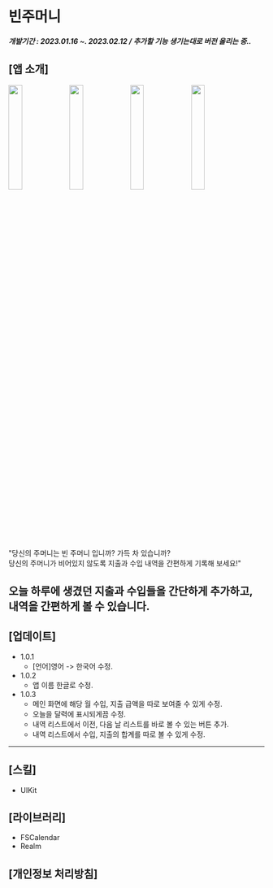 # 빈주머니
#### _개발기간 : 2023.01.16 ~. 2023.02.12 / 추가할 기능 생기는대로 버전 올리는 중.._

## [앱 소개]
<img width="23%" src="https://user-images.githubusercontent.com/86182850/219360685-44e9d666-04db-408b-b91f-cb86c58c36a6.jpg"/> <img width="23%" src="https://user-images.githubusercontent.com/86182850/219360708-d53ed9fd-8307-4431-b0db-16cb177bdeb0.jpg"/> <img width="23%" src="https://user-images.githubusercontent.com/86182850/219360715-00057ee2-4575-4ac0-b722-af6122b95957.jpg"/> <img width="23%" src="https://user-images.githubusercontent.com/86182850/219360721-d30266fe-7ebd-498b-844c-fcb7f28d71dd.jpg"/>

"당신의 주머니는 빈 주머니 입니까? 가득 차 있습니까?  
당신의 주머니가 비어있지 않도록 지출과 수입 내역을 간편하게 기록해 보세요!"  

오늘 하루에 생겼던 지출과 수입들을 간단하게 추가하고, 내역을 간편하게 볼 수 있습니다.
---

## [업데이트]
* 1.0.1
    - [언어]영어 -> 한국어 수정.
* 1.0.2
    - 앱 이름 한글로 수정.
* 1.0.3
    - 메인 화면에 해당 월 수입, 지출 급액을 따로 보여줄 수 있게 수정.
    - 오늘을 달력에 표시되게끔 수정.
    - 내역 리스트에서 이전, 다음 날 리스트를 바로 볼 수 있는 버튼 추가.
    - 내역 리스트에서 수입, 지출의 합계를 따로 볼 수 있게 수정.
---
## [스킬]
* UIKit

## [라이브러리]
* FSCalendar
* Realm

## [개인정보 처리방침]
